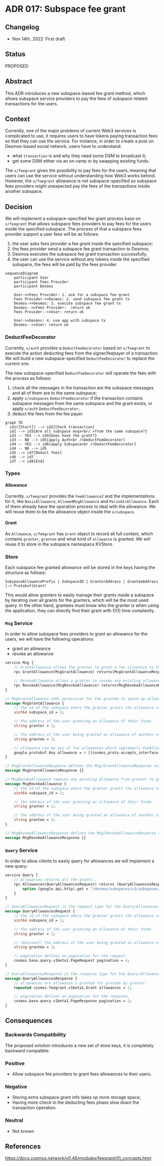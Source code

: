 # ADR 017: Subspace fee grant

## Changelog

- Nov 14th, 2022: First draft

## Status

PROPOSED

## Abstract

This ADR introduces a new subspace-based fee grant method, which allows subspace service providers to pay the fees of subspace related transactions for the users.

## Context

Currently, one of the major problems of current Web3 services is complicated to use, it requires users to have tokens paying transaction fees so that they can use the service. For instance, in order to create a post on Desmos-based social network, users have to understand:
- what `transaction` is and why they need some DSM to broadcast it;
- get some DSM either via an on-ramp or by swapping existing funds.

The `x/feegrant` gives the possibility to pay fees for the users, meaning that users can use the service without understanding how Web3 works behind. However, the `x/feegrant` allowance is not subspace-specified so subspace fees providers might unexpected pay the fees of the transactions inside another subspace.

## Decision

We will implement a subspace-specified fee grant process base on `x/feegrant` that allows subspace fees providers to pay fees for the users inside the specified subspace. The process of that a subspace fees provider support a user fees will be as follows:
1. the user asks fees provider a fee grant inside the specified subspace;
2. the fees provider send a subspace fee grant transaction to Desmos;
3. Desmos executes the subspace fee grant transaction successfully;
4. the user can use the service without any tokens inside the specified subspace, the fees will be paid by the fees provider.

```mermaid
sequenceDiagram
    participant User
    participant Fees Provider
    participant Desmos
    
    User->>Fees Provider: 1. ask for a subspace fee grant
    Fees Provider->>Desmos: 2. send subspace fee grant tx
    Desmos->>Desmos: 3. execute subspace fee grant tx
    Desmos-->>Fees Provider:  return ok
    Fees Provider-->>User: return ok

    User->>Desmos: 4. use app with subspace tx
    Desmos-->>User: return ok
```

### DeductFeeDecorator

Currently, `x/auth` provides a `DeductFeeDecorator` based on `x/feegrant` to execute the action deducting fees from the signer/feepayer of a transaction. We will build a new subspace-specified `DeductFeeDecorator` to replace the current one.

The new subspace-specified `DeductFeeDecorator` will operate the fees with the process as follows:
1. check all the messages in the transaction are the subspace messages and all of them are to the same subspace;
2. apply `x/subspaces` `DeductFeeDecorator` if the transaction contains subspace messages from the same subspace and the grant exists, or apply `x/auth` `DeductFeeDecorator`;
3. deduct the fees from the fee payer.

```mermaid
graph TD
  id1([Start]) --> id2[Check transaction]
  id2 --> id3{Are all subspace msgs<br/ >from the same subspace?}
  id3 -- YES --> id4{Does have the grant?}
  id3 -- NO --> id5[apply Auth<br />DeductFeeDecorator]
  id4 -- YES --> id6[apply Subspace<br />DeductFeeDecorator]
  id4 -- NO --> id5
  id5 --> id7[Deduct fees]
  id6 --> id7
  id7 --> id8[End]
```

### Types

#### Allowance

Currently, `x/feegrant` provides the `FeeAllowanceI` and the implementations for it, like `BasicAllowance`, `AllowedMsgAllowance` and `PeriodicAllowance`. Each of them already have the operation process to deal with the allowance. We will reuse them to be the allowance object inside the `x/subspace`.

#### Grant

As `Allowance`, `x/feegrant` has `Grant` object to record all full context, which contains `granter`, `grantee` and what kind of `allowance` is granted. We will reuse it to store in the subspace namespace KVStore.

### Store
Each subspace fee granted allowance will be stored in the keys having the structure as follows:
```
SubspaceAllowancePrefix | SubspaceID | GranterAddress | GranteeAddress |-> Protobuf(Grant)
```

This would allow granters to easily manage their grants inside a subspace by iterating over all grants for the granters, which will be the most used query. In the other hand, grantees must know who the granter is when using the application, they can directly find their grant with O(1) time complexity.

### `Msg` Service

In order to allow subspace fees providers to grant an allowance for the users, we will have the following operations:

- grant an allowance
- revoke an allowance  

```protobuf
service Msg {
    // GrantAllowance allows the granter to grant a fee allowance to the grantee.
    rpc GrantAllowance(MsgGrantAllowance) returns(MsgGrantAllowanceResponse);

    // RevokeAllowance allows a granter to revoke any existing allowance that has to been granted to the grantee.
    rpc RevokeAllowance(MsgRevokeAllowance) returns(MsgRevokeAllowanceResponse);
}

// MsgGrantAllowance adds permission for the grantee to spend up allowance of fees from the granter inside the given subspace.
message MsgGrantAllowance {
    // the id of the subspace where the granter grants the allowance to the grantee.
    uint64 subspace_id = 1;

    // the address of the user granting an allowance of their funds.
    string granter = 2;

    // the address of the user being granted an allowance of another user's funds.
    string grantee = 3;

    // allowance can be any of fee allowances which implements FeeAllowanceI.
    google.protobuf.Any allowance = 4 [(cosmos_proto.accepts_interface) = "FeeAllowanceI"];
}

// MsgGrantAllowanceResponse defines the Msg/GrantAllowanceResponse response type.
message MsgGrantAllowanceResponse {}

// MsgRevokeAllowance removes any existing allowance from granter to grantee inside the subspace.
message MsgRevokeAllowance {
    // the id of the subspace where the granter grants the allowance to the grantee.
    uint64 subspace_id = 1;

    // the address of the user granting an allowance of their funds.
    string granter = 2;

    // the address of the user being granted an allowance of another user's funds.
    string grantee = 3;
}

// MsgRevokeAllowanceResponse defines the Msg/RevokeAllowanceResponse response type.
message MsgRevokeAllowanceResponse {}
```

### `Query` Service

In order to allow clients to easily query for allowances we will implement a new query:

```protobuf
service Query {
    // Allowances returns all the grants .
    rpc Allowances(QueryAllowancesRequest) returns (QueryAllowancesResponse) {
        option (google.api.http).get = "/desmos/subspaces/v3/subspaces/{subspace_id}/granter/{granter}/allowances";
    }
}

// QueryAllowancesRequest is the request type for the Query/Allowances RPC method.
message QueryAllowancesRequest {
    // the id of the subspace where the granter grants the allowance to the grantee.
    uint64 subspace_id = 1;

    // the address of the user granting an allowance of their funds.
    string granter = 2;

    // (Optional) the address of the user being granted an allowance of another user's funds.
    string grantee = 3;

    // pagination defines an pagination for the request.
    cosmos.base.query.v1beta1.PageRequest pagination = 4;
}

// QueryAllowancesResponse is the response type for the Query/Allowances RPC method.
message QueryAllowancesResponse {
    // allowances are allowance's granted for grantee by granter.
    repeated cosmos.feegrant.v1beta1.Grant allowances = 1;

    // pagination defines an pagination for the response.
    cosmos.base.query.v1beta1.PageResponse pagination = 2;
}
```

## Consequences

### Backwards Compatibility

The proposed solution introduces a new set of store keys, it is completely backward compatible.

### Positive

- Allow subspace fee providers to grant fees allowances to their users.

### Negative

- Storing extra subspace grant info takes up more storage space;
- Having more check in the deducting fees phase slow down the transaction operation.

### Neutral

- Not known

## References
https://docs.cosmos.network/v0.46/modules/feegrant/01_concepts.html